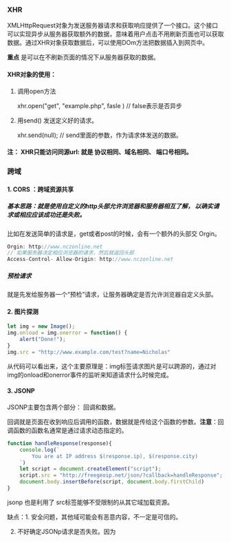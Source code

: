 ### XHR

XMLHttpRequest对象为发送服务器请求和获取响应提供了一个接口。这个接口可以实现异步从服务器获取额外的数据，意味着用户点击不用刷新页面也可以获取数据。通过XHR对象获取数据后，可以使用DOm方法把数据插入到网页中。

**重点** 是可以在不刷新页面的情况下从服务器获取的数据。

#### XHR对象的使用：

1. 调用open方法

    xhr.open("get",  "example.php", fasle ) // false表示是否异步

2. 用send() 发送定义好的请求。 

   xhr.send(null);  // send里面的参数，作为请求体发送的数据。

#### 注： XHR只能访问同源url: 就是  协议相同、域名相同、 端口号相同。

### 跨域

#### 1. CORS ：跨域资源共享

##### 基本思路：就是使用自定义的http头部允许浏览器和服务器相互了解， 以确实请求或相应应该成功还是失败。

比如在发送简单的请求是，get或者post的时候，会有一个额外的头部交 Orgin。

```js
Orgin: http://www.nczonline.net
// 如果服务器决定相应浏览器的请求，然后就返回头部
Access-Control- Allow-Origin: http://www.nczonline.net
```

##### 预检请求

就是先发给服务器一个“预检”请求，让服务器确定是否允许浏览器自定义头部。

#### 2. 图片探测

```js
let img = new Image();
img.onload = img.onerror = function() {
    alert("Done!");
}
img.src = "http://www.example.com/test?name=Nicholas"
```

从代码可以看出来，这个主要原理是：img标签请求图片是可以跨源的，通过对img的onload和onerror事件的监听来知道请求什么时候完成。

#### 3. JSONP

JSONP主要包含两个部分： 回调和数据。

回调就是页面在收到响应后调用的函数，数据就是传给这个函数的参数。**注意**：回调函数的函数名通常是通过请求动态指定的。

```js
function handleResponse(response){
    console.log(`
		You are at IP address $(response.ip), $(response.city)
	`)
    let script = document.createElement("script");
    script.src = "http://freegeoip.net/json/?callback=handleResponse";
    document.body.insertBefore(script, document.body.firstChild)
}
```

jsonp 也是利用了 src标签能够不受限制的从其它域加载资源。

缺点：1. 安全问题，其他域可能会有恶意内容，不一定是可信的。

2. 不好确定JSONp请求是否失败。因为<script>元素的onerror事件还没被任何浏览器实现。一般只能使用计时器来决定是否放弃等待响应。
